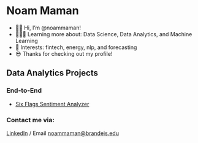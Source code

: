 # Noam Maman

- 👋🏻 Hi, I’m @noammaman!
- 👨🏻‍💻 Learning more about: Data Science, Data Analytics, and Machine Learning
- 🔎 Interests: fintech, energy, nlp, and forecasting
- 😎 Thanks for checking out my profile!

## Data Analytics Projects

### End-to-End
- [Six Flags Sentiment Analyzer](https://noammaman.com/six-flags)


### Contact me via:
[LinkedIn](https://www.linkedin.com/in/noammaman/) / Email noammaman@brandeis.edu


<!---
noammaman/noammaman is a ✨ special ✨ repository because its `README.md` (this file) appears on your GitHub profile.
You can click the Preview link to take a look at your changes.
--->


